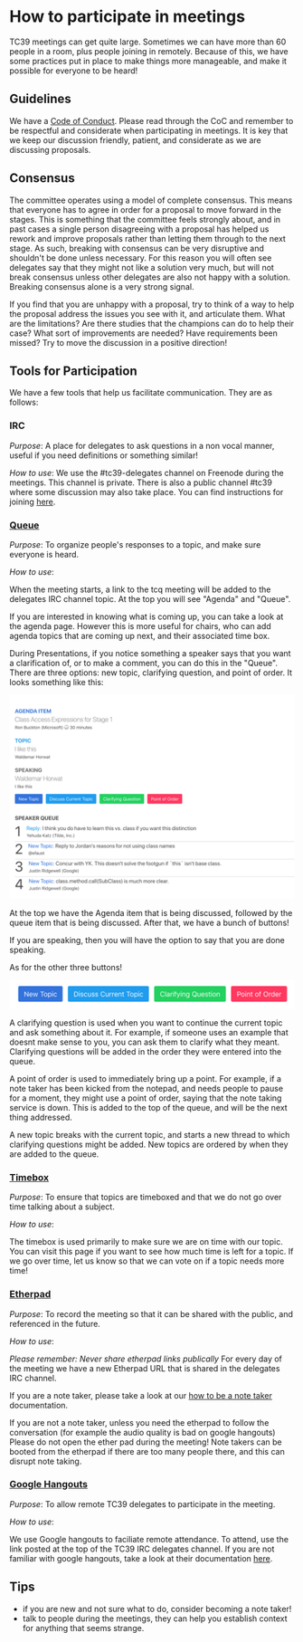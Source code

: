 # How to participate in meetings

TC39 meetings can get quite large. Sometimes we can have more than 60 people in a room, plus people
joining in remotely. Because of this, we have some practices put in place to make things more
manageable, and make it possible for everyone to be heard!

## Guidelines

We have a [Code of Conduct](https://tc39.github.io/code-of-conduct/). Please read through the CoC
and remember to be respectful and considerate when participating in meetings. It is key that we keep
our discussion friendly, patient, and considerate as we are discussing proposals.

## Consensus

The committee operates using a model of complete consensus. This means that everyone has to agree in
order for a proposal to move forward in the stages. This is something that the committee feels
strongly about, and in past cases a single person disagreeing with a proposal has helped us rework
and improve proposals rather than letting them through to the next stage. As such, breaking with
consensus can be very disruptive and shouldn't be done unless necessary. For this reason you will
often see delegates say that they might not like a solution very much, but will not break consensus
unless other delegates are also not happy with a solution. Breaking consensus alone is a very strong
signal.

If you find that you are unhappy with a proposal, try to think of a way to help the proposal address the
issues you see with it, and articulate them. What are the limitations? Are there studies that the
champions can do to help their case? What sort of improvements are needed? Have requirements been
missed? Try to move the discussion in a positive direction!

## Tools for Participation

We have a few tools that help us facilitate communication. They are as follows:

### IRC

_Purpose_: A place for delegates to ask questions in a non vocal manner, useful if you need
definitions or something similar!

_How to use_:
We use the #tc39-delegates channel on Freenode during the meetings. This channel is private. There is
also a public channel #tc39 where some discussion may also take place. You can find instructions for joining
[here](https://freenode.net/kb/answer/chat).

### [Queue](https://tcq.app/)

_Purpose_: To organize people's responses to a topic, and make sure everyone is heard.

_How to use_:

When the meeting starts, a link to the tcq meeting will be added to the delegates IRC channel topic.
At the top you will see "Agenda" and "Queue".

If you are interested in knowing what is coming up, you can take a look at the agenda page. However
this is more useful for chairs, who can add agenda topics that are coming up next, and their
associated time box.

During Presentations, if you notice something a speaker says that you want a clarification of, or to
make a comment, you can do this in the "Queue". There are three options: new topic, clarifying
question, and point of order. It looks something like this:

![](./images/queue.png)

At the top we have the Agenda item that is being discussed, followed by the queue item that is being
discussed. After that, we have a bunch of buttons!

If you are speaking, then you will have the option to say that you are done speaking.

As for the other three buttons!

![](./images/queue-buttons.png)

A clarifying question is used when you want to continue the current topic and ask something about
it. For example, if someone uses an example that doesnt make sense to you, you can ask them to
clarify what they meant. Clarifying questions will be added in the order they were entered into the
queue.

A point of order is used to immediately bring up a point. For example, if a note taker
has been kicked from the notepad, and needs people to pause for a moment, they might use a point of
order, saying that the note taking service is down. This is added to the top of the queue, and will
be the next thing addressed.

A new topic breaks with the current topic, and starts a new thread to which clarifying questions
might be added. New topics are ordered by when they are added to the queue.

### [Timebox](https://timebox.now.sh/)

_Purpose_: To ensure that topics are timeboxed and that we do not go over time talking about a
subject.

_How to use_:

The timebox is used primarily to make sure we are on time with our topic. You can visit this page if
you want to see how much time is left for a topic. If we go over time, let us know so that we can
vote on if a topic needs more time!

### [Etherpad](http://etherpad.org/)

_Purpose_: To record the meeting so that it can be shared with the public, and referenced in the
future.

_How to use_:

*Please remember: Never share etherpad links publically*
For every day of the meeting we have a new Etherpad URL that is shared in the delegates IRC channel.

If you are a note taker, please take a look at our [how to be a note taker]() documentation.

If you are not a note taker, unless you need the etherpad to follow the conversation (for example the audio
quality is bad on google hangouts) Please do not open the ether pad during the meeting! Note takers
can be booted from the etherpad if there are too many people there, and this can disrupt note
taking.

### [Google Hangouts](https://hangouts.google.com/)

_Purpose_: To allow remote TC39 delegates to participate in the meeting.

_How to use_:

We use Google hangouts to faciliate remote attendance. To attend, use the link posted at the top of
the TC39 IRC delegates channel. If you are not familiar with google hangouts, take a look at their
documentation
[here](https://support.google.com/hangouts/answer/3110347?co=GENIE.Platform%3DDesktop&hl=en).

## Tips

- if you are new and not sure what to do, consider becoming a note taker!
- talk to people during the meetings, they can help you establish context for anything that seems
  strange.
